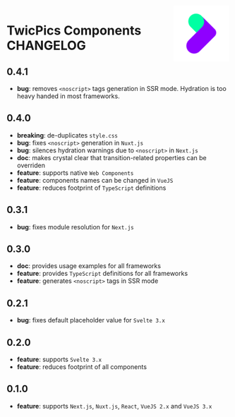 <img align="right" width="25%" src="https://raw.githubusercontent.com/twicpics/components/main/logo.png">

# TwicPics Components CHANGELOG

## 0.4.1

- __bug__: removes `<noscript>` tags generation in SSR mode. Hydration is too heavy handed in most frameworks.

## 0.4.0

- __breaking__: de-duplicates `style.css`
- __bug__: fixes `<noscript>` generation in `Nuxt.js`
- __bug__: silences hydration warnings due to `<noscript>` in `Next.js`
- __doc__: makes crystal clear that transition-related properties can be overriden
- __feature__: supports native `Web Components`
- __feature__: components names can be changed in `VueJS`
- __feature__: reduces footprint of `TypeScript` definitions

## 0.3.1

- __bug__: fixes module resolution for `Next.js`

## 0.3.0

- __doc__: provides usage examples for all frameworks
- __feature__: provides `TypeScript` definitions for all frameworks
- __feature__: generates `<noscript>` tags in SSR mode

## 0.2.1

- __bug__: fixes default placeholder value for `Svelte 3.x`

## 0.2.0

- __feature__: supports `Svelte 3.x`
- __feature__: reduces footprint of all components

## 0.1.0

- __feature__: supports `Next.js`, `Nuxt.js`, `React`, `VueJS 2.x` and `VueJS 3.x`
